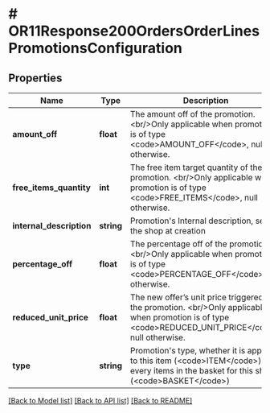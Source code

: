 # # OR11Response200OrdersOrderLinesPromotionsConfiguration

## Properties

Name | Type | Description | Notes
------------ | ------------- | ------------- | -------------
**amount_off** | **float** | The amount off of the promotion. &lt;br/&gt;Only applicable when promotion is of type &lt;code&gt;AMOUNT_OFF&lt;/code&gt;, null otherwise. | [optional]
**free_items_quantity** | **int** | The free item target quantity of the promotion. &lt;br/&gt;Only applicable when promotion is of type &lt;code&gt;FREE_ITEMS&lt;/code&gt;, null otherwise. | [optional]
**internal_description** | **string** | Promotion&#39;s Internal description, set by the shop at creation | [optional]
**percentage_off** | **float** | The percentage off of the promotion. &lt;br/&gt;Only applicable when promotion is of type &lt;code&gt;PERCENTAGE_OFF&lt;/code&gt;, null otherwise. | [optional]
**reduced_unit_price** | **float** | The new offer’s unit price triggered by the promotion. &lt;br/&gt;Only applicable when promotion is of type &lt;code&gt;REDUCED_UNIT_PRICE&lt;/code&gt;, null otherwise. | [optional]
**type** | **string** | Promotion&#39;s type, whether it is applied to this item (&lt;code&gt;ITEM&lt;/code&gt;), or every items in the basket for this shop (&lt;code&gt;BASKET&lt;/code&gt;) | [optional]

[[Back to Model list]](../../README.md#models) [[Back to API list]](../../README.md#endpoints) [[Back to README]](../../README.md)
